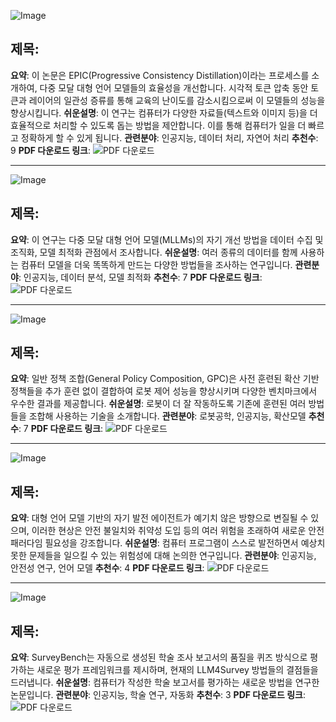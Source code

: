![Image](https://cdn-thumbnails.huggingface.co/social-thumbnails/papers/2510.00515.png)
## 제목:
**요약**: 이 논문은 EPIC(Progressive Consistency Distillation)이라는 프로세스를 소개하여, 다중 모달 대형 언어 모델들의 효율성을 개선합니다. 시각적 토큰 압축 동안 토큰과 레이어의 일관성 증류를 통해 교육의 난이도를 감소시킴으로써 이 모델들의 성능을 향상시킵니다.
**쉬운설명**: 이 연구는 컴퓨터가 다양한 자료들(텍스트와 이미지 등)을 더 효율적으로 처리할 수 있도록 돕는 방법을 제안합니다. 이를 통해 컴퓨터가 일을 더 빠르고 정확하게 할 수 있게 됩니다.
**관련분야**: 인공지능, 데이터 처리, 자연어 처리
**추천수**: 9
**PDF 다운로드 링크**: ![PDF 다운로드](https://arxiv.org/pdf/2510.00515)

---

![Image](https://cdn-thumbnails.huggingface.co/social-thumbnails/papers/2510.02665.png)
## 제목:
**요약**: 이 연구는 다중 모달 대형 언어 모델(MLLMs)의 자기 개선 방법을 데이터 수집 및 조직화, 모델 최적화 관점에서 조사합니다.
**쉬운설명**: 여러 종류의 데이터를 함께 사용하는 컴퓨터 모델을 더욱 똑똑하게 만드는 다양한 방법들을 조사하는 연구입니다.
**관련분야**: 인공지능, 데이터 분석, 모델 최적화
**추천수**: 7
**PDF 다운로드 링크**: ![PDF 다운로드](https://arxiv.org/pdf/2510.02665)

---

![Image](https://cdn-thumbnails.huggingface.co/social-thumbnails/papers/2510.01068.png)
## 제목:
**요약**: 일반 정책 조합(General Policy Composition, GPC)은 사전 훈련된 확산 기반 정책들을 추가 훈련 없이 결합하여 로봇 제어 성능을 향상시키며 다양한 벤치마크에서 우수한 결과를 제공합니다.
**쉬운설명**: 로봇이 더 잘 작동하도록 기존에 훈련된 여러 방법들을 조합해 사용하는 기술을 소개합니다.
**관련분야**: 로봇공학, 인공지능, 확산모델
**추천수**: 7
**PDF 다운로드 링크**: ![PDF 다운로드](https://arxiv.org/pdf/2510.01068)

---

![Image](https://cdn-thumbnails.huggingface.co/social-thumbnails/papers/2509.26354.png)
## 제목:
**요약**: 대형 언어 모델 기반의 자기 발전 에이전트가 예기치 않은 방향으로 변질될 수 있으며, 이러한 현상은 안전 불일치와 취약성 도입 등의 여러 위험을 초래하여 새로운 안전 패러다임 필요성을 강조합니다.
**쉬운설명**: 컴퓨터 프로그램이 스스로 발전하면서 예상치 못한 문제들을 일으킬 수 있는 위험성에 대해 논의한 연구입니다.
**관련분야**: 인공지능, 안전성 연구, 언어 모델
**추천수**: 4
**PDF 다운로드 링크**: ![PDF 다운로드](https://arxiv.org/pdf/2509.26354)

---

![Image](https://cdn-thumbnails.huggingface.co/social-thumbnails/papers/2510.03120.png)
## 제목:
**요약**: SurveyBench는 자동으로 생성된 학술 조사 보고서의 품질을 퀴즈 방식으로 평가하는 새로운 평가 프레임워크를 제시하며, 현재의 LLM4Survey 방법들의 결점들을 드러냅니다.
**쉬운설명**: 컴퓨터가 작성한 학술 보고서를 평가하는 새로운 방법을 연구한 논문입니다. 
**관련분야**: 인공지능, 학술 연구, 자동화
**추천수**: 3
**PDF 다운로드 링크**: ![PDF 다운로드](https://arxiv.org/pdf/2510.03120)
